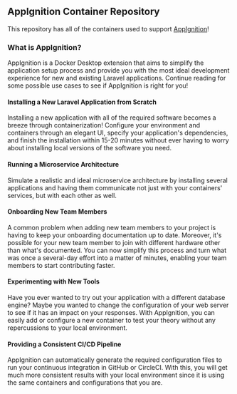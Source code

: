 ## AppIgnition Container Repository

This repository has all of the containers used to support [AppIgnition](https://app-ignition.com)!

### What is AppIgnition?
AppIgnition is a Docker Desktop extension that aims to simplify the application setup process and provide you with the most ideal development experience for new and existing Laravel applications. Continue reading for some possible use cases to see if AppIgnition is right for you!

#### Installing a New Laravel Application from Scratch
Installing a new application with all of the required software becomes a breeze through containerization! Configure your environment and containers through an elegant UI, specify your application's dependencies, and finish the installation within 15-20 minutes without ever having to worry about installing local versions of the software you need.

#### Running a Microservice Architecture
Simulate a realistic and ideal microservice architecture by installing several applications and having them communicate not just with your containers' services, but with each other as well.

#### Onboarding New Team Members
A common problem when adding new team members to your project is having to keep your onboarding documentation up to date. Moreover, it's possible for your new team member to join with different hardware other than what's documented. You can now simplify this process and turn what was once a several-day effort into a matter of minutes, enabling your team members to start contributing faster.

#### Experimenting with New Tools
Have you ever wanted to try out your application with a different database engine? Maybe you wanted to change the configuration of your web server to see if it has an impact on your responses. With AppIgnition, you can easily add or configure a new container to test your theory without any repercussions to your local environment.

#### Providing a Consistent CI/CD Pipeline
AppIgnition can automatically generate the required configuration files to run your continuous integration in GitHub or CircleCI. With this, you will get much more consistent results with your local environment since it is using the same containers and configurations that you are.
